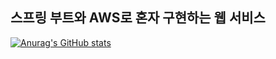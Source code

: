 스프링 부트와 AWS로 혼자 구현하는 웹 서비스
---






[![Anurag's GitHub stats](https://github-readme-stats.vercel.app/api?username=kimjunghwoi)](https://github.com/kimjunghwoi/github-readme-stats)

